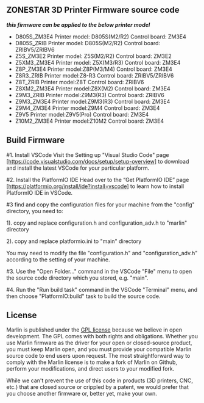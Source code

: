 ﻿## ZONESTAR 3D Printer Firmware source code
***this firmware can be applied to the below printer model***
- D805S_ZM3E4	Printer model: D805S(M2/R2)	Control board: ZM3E4
- D805S_ZRIB	Printer model: D805S(M2/R2)	Control board: ZRIBV5/ZRIBV6
- Z5S_ZM3E2	Printer model: Z5S(M2/R2)	Control board: ZM3E2
- Z5XM3_ZM3E4	Printer model: Z5X(M3/R3)	Control board: ZM3E4
- Z8P_ZM3E4	Printer model:Z8P(M3/M4)	Control board: ZM3E4
- Z8R3_ZRIB	Printer model:Z8-R3		Control board: ZRIBV5/ZRIBV6
- Z8T_ZRIB  	Printer model:Z8T		Control board: ZRIBV6
- Z8XM2_ZM3E4  	Printer model:Z8X(M2)		Control board: ZM3E4
- Z9M3_ZRIB 	Printer model:Z9M3(R3)		Control board: ZRIBV6
- Z9M3_ZM3E4	Printer model:Z9M3(R3)		Control board: ZM3E4
- Z9M4_ZM3E4 	Printer model:Z9M4		Control board: ZM3E4
- Z9V5 		Printer model:Z9V5(Pro)		Control board: ZM3E4
- Z10M2_ZM3E4	Printer model:Z10M2		Control board: ZM3E4


## Build Firmware
#1. Install VSCode
Visit the Setting up "Visual Studio Code" page [https://code.visualstudio.com/docs/setup/setup-overview] to download and install the latest VSCode for your particular platform.

#2. Install the PlatformIO IDE
Head over to the “Get PlatformIO IDE” page [https://platformio.org/install/ide?install=vscode]  to learn how to install PlatformIO IDE in VSCode.

#3 find and copy the configuration files for your machine from the "config" directory, you need to: 

1). copy and replace configuration.h and configuration_adv.h to "marlin" directory

2). copy and replace platformio.ini to "main" directory

You may need to modify the file "configuration.h" and "configuration_adv.h" according to the setting of your machine.


#3. Use the "Open Folder…" command in the VSCode "File" menu to open the source code directory which you stored, e.g. "main".

#4. Run the "Run build task" command in the VSCode "Terminal" menu, and then choose "PlatformIO:build" task to build the source code.


## License

Marlin is published under the [GPL license](/LICENSE) because we believe in open development. The GPL comes with both rights and obligations. Whether you use Marlin firmware as the driver for your open or closed-source product, you must keep Marlin open, and you must provide your compatible Marlin source code to end users upon request. The most straightforward way to comply with the Marlin license is to make a fork of Marlin on Github, perform your modifications, and direct users to your modified fork.

While we can't prevent the use of this code in products (3D printers, CNC, etc.) that are closed source or crippled by a patent, we would prefer that you choose another firmware or, better yet, make your own.
